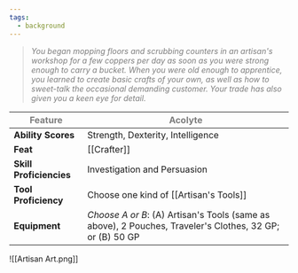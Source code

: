 ```yaml
---
tags:
  - background
---
```

> <span style="color:rgb(125, 125, 125)">*You began mopping floors and scrubbing counters in an artisan's workshop for a few coppers per day as soon as you were strong enough to carry a bucket. When you were old enough to apprentice, you learned to create basic crafts of your own, as well as how to sweet-talk the occasional demanding customer. Your trade has also given you a keen eye for detail.*</span>

| <span style="color:rgb(125, 125, 125)">Feature</span> | <span style="color:rgb(125, 125, 125)">Acolyte</span>                                                    |
| ----------------------------------------------------- | -------------------------------------------------------------------------------------------------------- |
| **Ability Scores**                                    | Strength, Dexterity, Intelligence                                                                        |
| **Feat**                                              | [[Crafter]]                                                                                              |
| **Skill Proficiencies**                               | Investigation and Persuasion                                                                             |
| **Tool Proficiency**                                  | Choose one kind of [[Artisan's Tools]]                                                                   |
| **Equipment**                                         | *Choose A or B*: (A) Artisan's Tools (same as above), 2 Pouches, Traveler's Clothes, 32 GP; or (B) 50 GP |
![[Artisan Art.png]]
